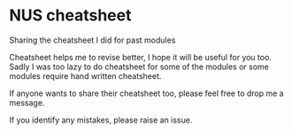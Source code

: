 # NUS cheatsheet
Sharing the cheatsheet I did for past modules

Cheatsheet helps me to revise better, I hope it will be useful for you too.
Sadly I was too lazy to do cheatsheet for some of the modules or some modules require hand written cheatsheet.

If anyone wants to share their cheatsheet too, please feel free to drop me a message.

If you identify any mistakes, please raise an issue.
